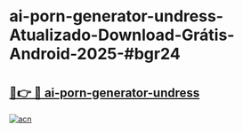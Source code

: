 # ai-porn-generator-undress-Atualizado-Download-Grátis-Android-2025-#bgr24

# <h2><a href="https://ainizakaria.my?title=ai-porn-generator-undress&ref=24M">🔗👉 🔴 ai-porn-generator-undress</a></h2>

[![acn](https://github.com/user-attachments/assets/0f9c940e-d8b0-45ae-aac7-cd30a18b3e1c)](https://ainizakaria.my?title=ai-porn-generator-undress&ref=24M)

